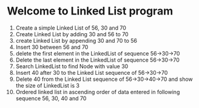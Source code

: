 # Welcome to Linked List program

1. Create a simple Linked List of 56, 30 and 70
2. Create Linked List by adding 30 and 56 to 70
3. create Linked List by appending 30 and 70 to 56
4. Insert 30 between 56 and 70
5. delete the first element in the LinkedList of sequence 56->30->70
6. Delete the last element in the LinkedList of sequence 56->30->70
7. Search LinkedList to find Node with value 30
8. Insert 40 after 30 to the Linked List sequence of 56->30->70
9. Delete 40 from the Linked List sequence of 56->30->40->70 and show the size of LinkedList is 3
10. Ordered linked list in ascending order of data entered in following sequence 56, 30, 40 and 70
